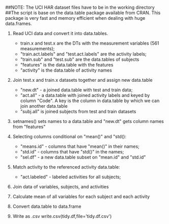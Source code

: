 ##NOTE: The UCI HAR dataset files have to be in the working directory
##The script is base on the data.table package available from CRAN. This package is very fast and memory efficient when dealing with huge data.frames. 

1. Read UCI data and convert it into data.tables.
	* train.x and test.x are the DTs with the measurement variables (561 measurements);
	* "train.act.labels" and "test.act.labels" are the activity labels;
	* "train.sub" and "test.sub" are the data.tables  of subjects
	* "features" is the data.table with the features
	* "activity" is the data.table of activity names

2. Join test.x and train.x datasets together and assign new data.table 
	* "new.dt" - a joined data.table with test and train data;
	* "act.all" - a data.table with joined activity labels and keyed by column "Code". 
A key is the column in data.table by which we can join  another data.table
	* "subj.all" is joined subjects from test and train datasets
	
3. setnames() sets names to a data.table and "new.dt" gets column names from "features"

4. Selecting columns conditional on "mean()"  and "std():
	* "means.id" - columns that have "mean()" in their names;
	* "std.id" - columns that have "std()" in the names;
	* "sel.df" - a new data.table subset on "mean.id" and "std.id"

5. Match activity to the referenced activity data.table:
	* "act.labeled" - labeled activities for all subjects;
	
6. Join data of variables, subjects, and activities

7. Calculate mean of all variables for each subject and each activity

8. Convert data.table to data.frame

9. Write as .csv
write.csv(tidy.df,file='tidy.df.csv')